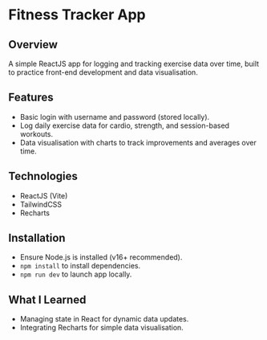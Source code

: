 # Fitness Tracker App 

## Overview 
A simple ReactJS app for logging and tracking exercise data over time, built to practice front-end development and data visualisation. 

## Features
- Basic login with username and password (stored locally).
- Log daily exercise data for cardio, strength, and session-based workouts.
- Data visualisation with charts to track improvements and averages over time.

## Technologies
- ReactJS (Vite)
- TailwindCSS
- Recharts 

## Installation
- Ensure Node.js is installed (v16+ recommended).
- `npm install` to install dependencies.
- `npm run dev` to launch app locally.

## What I Learned
- Managing state in React for dynamic data updates.
- Integrating Recharts for simple data visualisation.
